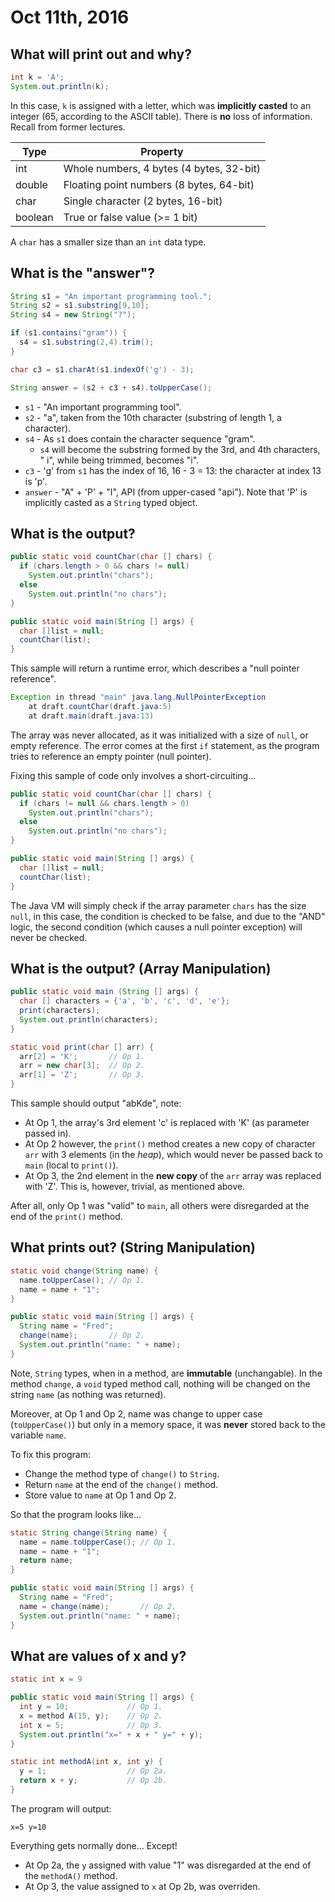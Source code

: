 Oct 11th, 2016
==============

What will print out and why?
----------------------------

```java
int k = 'A';
System.out.println(k);
```

In this case, `k` is assigned with a letter, which was **implicitly casted** to an integer (65, according to the ASCII table). There is **no** loss of information. Recall from former lectures.

Type    | Property
--------|-----------------------------------------
int     | Whole numbers, 4 bytes (4 bytes, 32-bit)
double  | Floating point numbers (8 bytes, 64-bit)
char    | Single character (2 bytes, 16-bit)
boolean | True or false value (>= 1 bit)

A `char` has a smaller size than an `int` data type.

What is the "answer"?
---------------------

```java
String s1 = "An important programming tool.";
String s2 = s1.substring[9,10];
String s4 = new String("?");

if (s1.contains("gram")) {
  s4 = s1.substring(2,4).trim();
}

char c3 = s1.charAt(s1.indexOf('g') - 3);

String answer = (s2 + c3 + s4).toUpperCase();
```

- `s1` - "An important programming tool".
- `s2` - "a", taken from the 10th character (substring of length 1, a character).
- `s4` - As `s1` does contain the character sequence "gram".
  - `s4` will become the substring formed by the 3rd, and 4th characters, " i", while being trimmed, becomes "i".
- `c3` - 'g' from `s1` has the index of 16, 16 - 3 = 13: the character at index 13 is 'p'.
- `answer` - "A" + 'P' + "I", API (from upper-cased "api"). Note that 'P' is implicitly casted as a `String` typed object.

<div class="page-break"></div>

What is the output?
-------------------

```java
public static void countChar(char [] chars) {
  if (chars.length > 0 && chars != null)
    System.out.println("chars");
  else
    System.out.println("no chars");
}

public static void main(String [] args) {
  char []list = null;
  countChar(list);
}
```

This sample will return a runtime error, which describes a "null pointer reference".

```java
Exception in thread "main" java.lang.NullPointerException
	at draft.countChar(draft.java:5)
	at draft.main(draft.java:13)
```

The array was never allocated, as it was initialized with a size of `null`, or empty reference. The error comes at the first `if` statement, as the program tries to reference an empty pointer (null pointer).

Fixing this sample of code only involves a short-circuiting...

```java
public static void countChar(char [] chars) {
  if (chars != null && chars.length > 0)
    System.out.println("chars");
  else
    System.out.println("no chars");
}

public static void main(String [] args) {
  char []list = null;
  countChar(list);
}
```

The Java VM will simply check if the array parameter `chars` has the size `null`, in this case, the condition is checked to be false, and due to the "AND" logic, the second condition (which causes a null pointer exception) will never be checked.

What is the output? (Array Manipulation)
----------------------------------------

```java
public static void main (String [] args) {
  char [] characters = {'a', 'b', 'c', 'd', 'e'};
  print(characters);
  System.out.println(characters);
}

static void print(char [] arr) {
  arr[2] = 'K';       // Op 1.
  arr = new char[3];  // Op 2.
  arr[1] = 'Z';       // Op 3.
}
```

This sample should output "abKde", note:

- At Op 1, the array's 3rd element 'c' is replaced with 'K' (as parameter passed in).
- At Op 2 however, the `print()` method creates a new copy of character `arr` with 3 elements (in the *heap*), which would never be passed back to `main` (local to `print()`).
- At Op 3, the 2nd element in the **new copy** of the `arr` array was replaced with 'Z'. This is, however, trivial, as mentioned above.

After all, only Op 1 was "valid" to `main`, all others were disregarded at the end of the `print()` method.

What prints out? (String Manipulation)
--------------------------------------

```java
static void change(String name) {
  name.toUpperCase(); // Op 1.
  name = name + "1";
}

public static void main(String [] args) {
  String name = "Fred";
  change(name);       // Op 2.
  System.out.println("name: " + name);
}
```

Note, `String` types, when in a method, are **immutable** (unchangable). In the method `change`, a `void` typed method call, nothing will be changed on the string `name` (as nothing was returned).

Moreover, at Op 1 and Op 2, name was change to upper case (`toUpperCase()`) but only in a memory space, it was **never** stored back to the variable `name`.

To fix this program:

- Change the method type of `change()` to `String`.
- Return `name` at the end of the `change()` method.
- Store value to `name` at Op 1 and Op 2.

So that the program looks like...

```java
static String change(String name) {
  name = name.toUpperCase(); // Op 1.
  name = name + "1";
  return name;
}

public static void main(String [] args) {
  String name = "Fred";
  name = change(name);       // Op 2.
  System.out.println("name: " + name);
}
```

<div class="page-break"></div>

What are values of x and y?
---------------------------

```java
static int x = 9

public static void main(String [] args) {
  int y = 10;             // Op 1.
  x = method A(15, y);    // Op 2.
  int x = 5;              // Op 3.
  System.out.println("x=" + x + " y=" + y);
}

static int methodA(int x, int y) {
  y = 1;                  // Op 2a.
  return x + y;           // Op 2b.
}
```

The program will output:

```
x=5 y=10
```

Everything gets normally done... Except!

- At Op 2a, the `y` assigned with value "1" was disregarded at the end of the `methodA()` method.
- At Op 3, the value assigned to `x` at Op 2b, was overriden.
